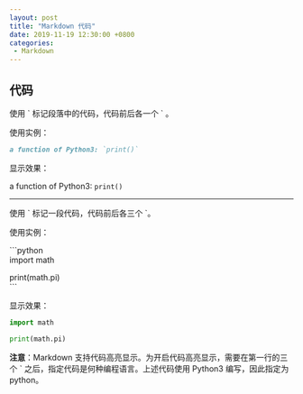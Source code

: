 ```yaml
---
layout: post
title: "Markdown 代码"
date: 2019-11-19 12:30:00 +0800
categories: 
 - Markdown
---
```


## 代码

使用 \` 标记段落中的代码，代码前后各一个 \` 。

<!-- more -->

使用实例：
```markdown
a function of Python3: `print()`
```
显示效果：

a function of Python3: `print()`

---

使用 \` 标记一段代码，代码前后各三个 \`。

使用实例：

\`\`\`python  
import math

print(math.pi)  
\`\`\`

显示效果：

```python
import math

print(math.pi)
```

**注意**：Markdown 支持代码高亮显示。为开启代码高亮显示，需要在第一行的三个 \` 之后，指定代码是何种编程语言。上述代码使用 Python3 编写，因此指定为 python。
